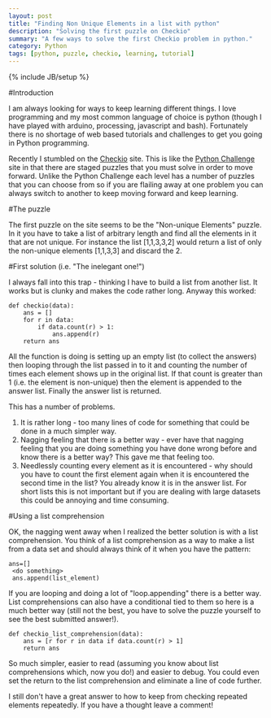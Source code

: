 ```yaml
---
layout: post
title: "Finding Non Unique Elements in a list with python"
description: "Solving the first puzzle on Checkio"
summary: "A few ways to solve the first Checkio problem in python."
category: Python
tags: [python, puzzle, checkio, learning, tutorial]
---
```

{% include JB/setup %}

#Introduction

I am always looking for ways to keep learning different things.  I love programming and my most common language of choice is python (though I have played with arduino, processing, javascript and bash).  Fortunately there is no shortage of web based tutorials and challenges to get you going in Python programming.

Recently I stumbled on the [Checkio](http://www.checkio.org) site.  This is like the [Python Challenge](http://pythonchallenge.com) site in that there are staged puzzles that you must solve in order to move forward.  Unlike the Python Challenge each level has a number of puzzles that you can choose from so if you are flailing away at one problem you can always switch to another to keep moving forward and keep learning.

#The puzzle

The first puzzle on the site seems to be the "Non-unique Elements" puzzle.  In it you have to take a list of arbitrary length and find all the elements in it that are not unique.  For instance the list [1,1,3,3,2] would return a list of only the non-unique elements [1,1,3,3] and discard the 2.  

#First solution (i.e. "The inelegant one!")

I always fall into this trap - thinking I have to build a list from another list.  It works but is clunky and makes the code rather long.  Anyway this worked:

    def checkio(data):
        ans = []
        for r in data:
            if data.count(r) > 1:
                ans.append(r)
        return ans

All the function is doing is setting up an empty list (to collect the answers) then looping through the list passed in to it and counting the number of times each element shows up in the original list.  If that count is greater than 1 (i.e. the element is non-unique) then the element is appended to the answer list.  Finally the answer list is returned.

This has a number of problems.

1. It is rather long - too many lines of code for something that could be done in a much simpler way.
1. Nagging feeling that there is a better way - ever have that nagging feeling that you are doing something you have done wrong before and know there is a better way?  This gave me that feeling too.
1. Needlessly counting every element as it is encountered - why should you have to count the first element again when it is encountered the second time in the list?  You already know it is in the answer list.  For short lists this is not important but if you are dealing with large datasets this could be annoying and time consuming.

#Using a list comprehension

OK, the nagging went away when I realized the better solution is with a list comprehension. You think of a list comprehension as a way to make a list from a data set and should always think of it when you have the pattern:

    ans=[]
	 <do something>
	 ans.append(list_element)

If you are looping and doing a lot of "loop.appending" there is a better way.  List comprehensions can also have a conditional tied to them so here is a much better way (still not the best, you have to solve the puzzle yourself to see the best submitted answer!).

    def checkio_list_comprehension(data):
        ans = [r for r in data if data.count(r) > 1]
        return ans

So much simpler, easier to read (assuming you know about list comprehensions which, now you do!) and easier to debug.  You could even set the return to the list comprehension and eliminate a line of code further.

I still don't have a great answer to how to keep from checking repeated elements repeatedly.  If you have a thought leave a comment!

